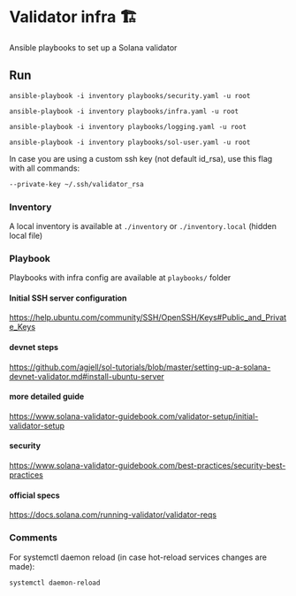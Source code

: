 # Validator infra 🏗

Ansible playbooks to set up a Solana validator

## Run

```
ansible-playbook -i inventory playbooks/security.yaml -u root
```

```
ansible-playbook -i inventory playbooks/infra.yaml -u root
```

```
ansible-playbook -i inventory playbooks/logging.yaml -u root
```

```
ansible-playbook -i inventory playbooks/sol-user.yaml -u root
```

In case you are using a custom ssh key (not default id_rsa), use this flag with all commands:

```bash
--private-key ~/.ssh/validator_rsa
```

### Inventory

A local inventory is available at `./inventory` or `./inventory.local` (hidden local file)

### Playbook

Playbooks with infra config are available at `playbooks/` folder

#### Initial SSH server configuration

https://help.ubuntu.com/community/SSH/OpenSSH/Keys#Public_and_Private_Keys

#### devnet steps

https://github.com/agjell/sol-tutorials/blob/master/setting-up-a-solana-devnet-validator.md#install-ubuntu-server

#### more detailed guide

https://www.solana-validator-guidebook.com/validator-setup/initial-validator-setup

#### security

https://www.solana-validator-guidebook.com/best-practices/security-best-practices

#### official specs

https://docs.solana.com/running-validator/validator-reqs

### Comments

For systemctl daemon reload (in case hot-reload services changes are made):

```
systemctl daemon-reload
```
